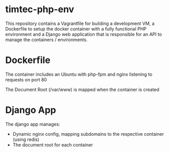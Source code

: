 timtec-php-env
==============

This repository contains a Vagrantfile for building a development VM,
a Dockerfile to setup the docker container with a fully functional PHP
environment and a Django web application that is responsible for an
API to manage the containers / environments.

Dockerfile
==========

The container includes an Ubuntu with php-fpm and nginx listening to requests
on port 80

The Document Root (/var/www) is mapped when the container is created

Django App
==========

The django app manages:

- Dynamic nginx config, mapping subdomains to the respective container (using redis)
- The document root for each container

